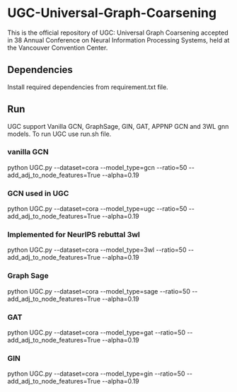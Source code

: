 # UGC-Universal-Graph-Coarsening
This is the official repository of UGC: Universal Graph Coarsening accepted in 38 Annual Conference on Neural Information Processing Systems, held at the Vancouver Convention Center.


## Dependencies
Install required dependencies from requirement.txt file.

## Run
UGC support Vanilla GCN, GraphSage, GIN, GAT, APPNP GCN and 3WL gnn models. To run UGC use run.sh file.

### vanilla GCN
python UGC.py --dataset=cora --model_type=gcn --ratio=50 --add_adj_to_node_features=True --alpha=0.19

### GCN used in UGC 
python UGC.py --dataset=cora --model_type=ugc --ratio=50 --add_adj_to_node_features=True --alpha=0.19

### Implemented for NeurIPS rebuttal 3wl
python UGC.py --dataset=cora --model_type=3wl --ratio=50 --add_adj_to_node_features=True --alpha=0.19

### Graph Sage
python UGC.py --dataset=cora --model_type=sage --ratio=50 --add_adj_to_node_features=True --alpha=0.19

### GAT
python UGC.py --dataset=cora --model_type=gat --ratio=50 --add_adj_to_node_features=True --alpha=0.19

### GIN
python UGC.py --dataset=cora --model_type=gin --ratio=50 --add_adj_to_node_features=True --alpha=0.19
